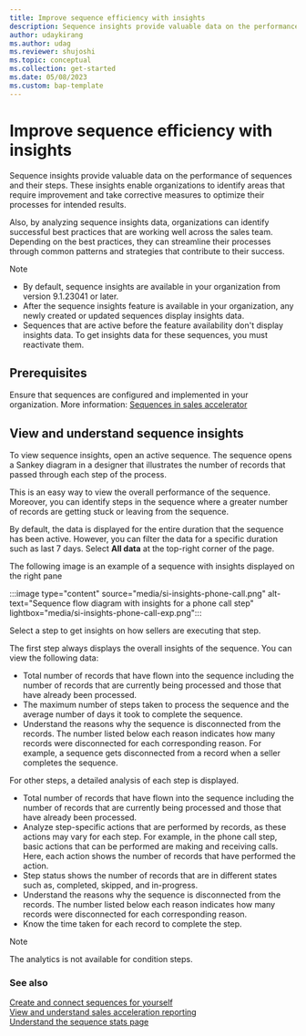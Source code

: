 ```yaml
---
title: Improve sequence efficiency with insights
description: Sequence insights provide valuable data on the performance of sequences and their steps. 
author: udaykirang
ms.author: udag
ms.reviewer: shujoshi
ms.topic: conceptual
ms.collection: get-started
ms.date: 05/08/2023
ms.custom: bap-template
---
```


# Improve sequence efficiency with insights

Sequence insights provide valuable data on the performance of sequences and their steps. These insights enable organizations to identify areas that require improvement and take corrective measures to optimize their processes for intended results.

Also, by analyzing sequence insights data, organizations  can identify successful best practices that are working well across the sales team. Depending on the best practices, 
they can streamline their processes through common patterns and strategies that contribute to their success.

>[!NOTE]
>- By default, sequence insights are available in your organization from version 9.1.23041 or later.
>- After the sequence insights feature is available in your organization, any newly created or updated sequences display insights data.   
>- Sequences that are active before the feature availability don't display insights data. To get insights data for these sequences, you must reactivate them.

## Prerequisites

Ensure that sequences are configured and implemented in your organization. More information: [Sequences in sales accelerator](create-manage-sequences.md)

## View and understand sequence insights

To view sequence insights, open an active sequence. The sequence opens a Sankey diagram in a designer that illustrates the number of records that passed through each step of the process. 

This is an easy way to view the overall performance of the sequence. Moreover, you can identify steps in the sequence where a greater number of records are getting stuck or leaving from the sequence. 

By default, the data is displayed for the entire duration that the sequence has been active. However, you can filter the data for a specific duration such as last 7 days. Select **All data** at the top-right corner of the page.

The following image is an example of a sequence with insights displayed on the right pane 

:::image type="content" source="media/si-insights-phone-call.png" alt-text="Sequence flow diagram with insights for a phone call step" lightbox="media/si-insights-phone-call-exp.png":::

Select a step to get insights on how sellers are executing that step. 

The first step always displays the overall insights of the sequence. You can view the following data:
-	Total number of records that have flown into the sequence including the number of records that are currently being processed and those that have already been processed.
-	The maximum number of steps taken to process the sequence and the average number of days it took to complete the sequence. 
-	Understand the reasons why the sequence is disconnected from the records. The number listed below each reason indicates how many records were disconnected for each corresponding reason. For example, a sequence gets disconnected from a record when a seller completes the sequence. 

For other steps, a detailed analysis of each step is displayed.
-	Total number of records that have flown into the sequence including the number of records that are currently being processed and those that have already been processed.
-	Analyze step-specific actions that are performed by records, as these actions may vary for each step. For example, in the phone call step, basic actions that can be performed are making and receiving calls. Here, each action shows the number of records that have performed the action. 
-	Step status shows the number of records that are in different states such as, completed, skipped, and in-progress.
-	Understand the reasons why the sequence is disconnected from the records. The number listed below each reason indicates how many records were disconnected for each corresponding reason.
-	Know the time taken for each record to complete the step.

>[!NOTE]
>The analytics is not available for condition steps.

### See also

[Create and connect sequences for yourself](create-sequence-seller.md)  
[View and understand sales acceleration reporting](understand-sales-acceleration-reporting.md)  
[Understand the sequence stats page](understand-sequence-stats.md)

